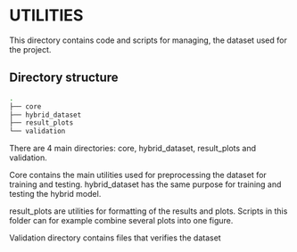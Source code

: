 # UTILITIES 
This directory contains code and scripts for managing, the dataset used for 
the project.

## Directory structure

```bash
.
├── core
├── hybrid_dataset
├── result_plots
└── validation

```

There are 4 main directories: core, hybrid_dataset, result_plots and validation. 

Core contains the main utilities used for preprocessing the dataset for training
and testing. hybrid_dataset has the same purpose for training and testing the 
hybrid model.

result_plots are utilities for formatting of the results and plots.
Scripts in this folder can for example combine several plots into one figure.

Validation directory contains files that verifies the dataset
